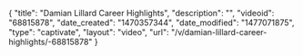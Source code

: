 {
    "title": "Damian Lillard Career Highlights",
    "description": "",
    "videoid": "68815878",
    "date_created": "1470357344",
    "date_modified": "1477071875",
    "type": "captivate",
    "layout": "video",
    "url": "\/v\/damian-lillard-career-highlights\/-68815878"
}